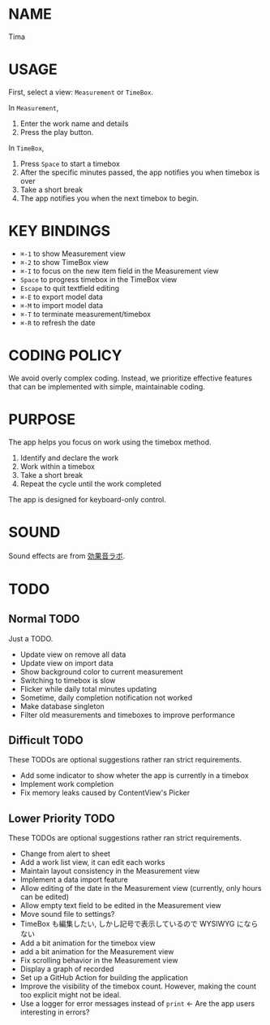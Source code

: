 # NAME

Tima

# USAGE

First, select a view: `Measurement` or `TimeBox`.

In `Measurement`,

1. Enter the work name and details
1. Press the play button.

In `TimeBox`,

1. Press `Space` to start a timebox
1. After the specific minutes passed, the app notifies you when timebox is over
1. Take a short break
1. The app notifies you when the next timebox to begin.

# KEY BINDINGS

- `⌘-1` to show Measurement view
- `⌘-2` to show TimeBox view
- `⌘-I` to focus on the new item field in the Measurement view
- `Space` to progress timebox in the TimeBox view
- `Escape` to quit textfield editing
- `⌘-E` to export model data
- `⌘-M` to import model data
- `⌘-T` to terminate measurement/timebox
- `⌘-R` to refresh the date

# CODING POLICY

We avoid overly complex coding. Instead, we prioritize effective features that
can be implemented with simple, maintainable coding.

# PURPOSE

The app helps you focus on work using the timebox method.

1. Identify and declare the work
1. Work within a timebox
1. Take a short break
1. Repeat the cycle until the work completed

The app is designed for keyboard-only control.

# SOUND

Sound effects are from [効果音ラボ](https://soundeffect-lab.info).

# TODO

## Normal TODO

Just a TODO.

- Update view on remove all data
- Update view on import data
- Show background color to current measurement
- Switching to timebox is slow
- Flicker while daily total minutes updating
- Sometime, daily completion notification not worked
- Make database singleton
- Filter old measurements and timeboxes to improve performance

## Difficult TODO

These TODOs are optional suggestions rather ran strict requirements.

- Add some indicator to show wheter the app is currently in a timebox
- Implement work completion
- Fix memory leaks caused by ContentView's Picker

## Lower Priority TODO

These TODOs are optional suggestions rather ran strict requirements.

- Change from alert to sheet
- Add a work list view, it can edit each works
- Maintain layout consistency in the Measurement view
- Implement a data import feature
- Allow editing of the date in the Measurement view (currently, only hours can be edited)
- Allow empty text field to be edited in the Measurement view
- Move sound file to settings?
- TimeBox も編集したい, しかし記号で表示しているので WYSIWYG にならない
- Add a bit animation for the timebox view
- add a bit animation for the Measurement view
- Fix scrolling behavior in the Measurement view
- Display a graph of recorded
- Set up a GitHub Action for building the application
- Improve the visibility of the timebox count. However, making the count too explicit might not be ideal.
- Use a logger for error messages instead of `print` <- Are the app users interesting in errors?
